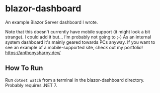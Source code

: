 # blazor-dashboard
An example Blazor Server dashboard I wrote.

Note that this doesn't currently have mobile support (it might look a bit strange). I could add it but... I'm probably not going to ;-) As an internal system dashboard it's mainly geared towards PCs anyway. If you want to see an example of a mobile-supported site, check out my portfolio! https://anthonysharpy.dev/

## How To Run

Run `dotnet watch` from a terminal in the blazor-dashboard directory. Probably requires .NET 7.
